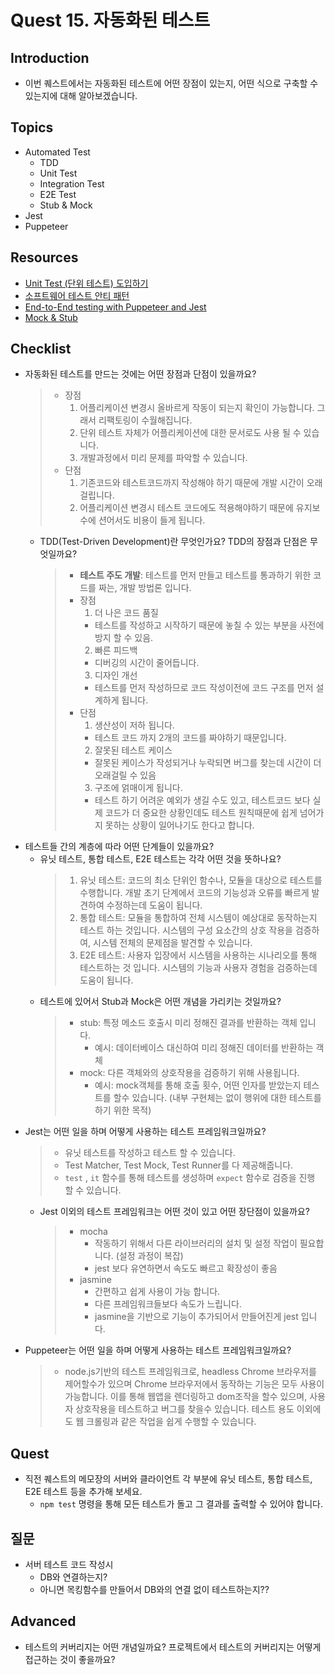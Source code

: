 # Quest 15. 자동화된 테스트

## Introduction
* 이번 퀘스트에서는 자동화된 테스트에 어떤 장점이 있는지, 어떤 식으로 구축할 수 있는지에 대해 알아보겠습니다.

## Topics
* Automated Test
  * TDD
  * Unit Test
  * Integration Test
  * E2E Test
  * Stub & Mock
* Jest
* Puppeteer

## Resources
* [Unit Test (단위 테스트) 도입하기](https://www.popit.kr/unit-test-%EB%8B%A8%EC%9C%84-%ED%85%8C%EC%8A%A4%ED%8A%B8-%EB%8F%84%EC%9E%85%ED%95%98%EA%B8%B0-1%ED%8E%B8/)
* [소프트웨어 테스트 안티 패턴](https://velog.io/@leejh3224/%EC%86%8C%ED%94%84%ED%8A%B8%EC%9B%A8%EC%96%B4-%ED%85%8C%EC%8A%A4%ED%8A%B8-%EC%95%88%ED%8B%B0-%ED%8C%A8%ED%84%B4)
* [End-to-End testing with Puppeteer and Jest](https://medium.com/touch4it/end-to-end-testing-with-puppeteer-and-jest-ec8198145321)
* [Mock & Stub](https://stackoverflow.com/questions/3459287/whats-the-difference-between-a-mock-stub)

## Checklist
* 자동화된 테스트를 만드는 것에는 어떤 장점과 단점이 있을까요?
  > * 장점
  >   1. 어플리케이션 변경시 올바르게 작동이 되는지 확인이 가능합니다. 그래서 리팩토링이 수월해집니다.
  >   2. 단위 테스트 자체가 어플리케이션에 대한 문서로도 사용 될 수 있습니다.
  >   3. 개발과정에서 미리 문제를 파악할 수 있습니다.
  > * 단점
  >   1. 기존코드와 테스트코드까지 작성해야 하기 때문에 개발 시간이 오래 걸립니다.
  >   2. 어플리케이션 변경시 테스트 코드에도 적용해야하기 때문에 유지보수에 션어서도 비용이 들게 됩니다.
  * TDD(Test-Driven Development)란 무엇인가요? TDD의 장점과 단점은 무엇일까요?
    > * **테스트 주도 개발**: 테스트를 먼저 만들고 테스트를 통과하기 위한 코드를 짜는, 개발 방법론 입니다.
    > * 장점
    >   1. 더 나은 코드 품질
    >     - 테스트를 작성하고 시작하기 때문에 놓칠 수 있는 부분을 사전에 방지 할 수 있음.
    >   2. 빠른 피드백
    >     - 디버깅의 시간이 줄어듭니다.
    >   3. 디자인 개선
    >     - 테스트를 먼저 작성하므로 코드 작성이전에 코드 구조를 먼저 설계하게 됩니다.
    > * 단점
    >   1. 생산성이 저하 됩니다.
    >     - 테스트 코드 까지 2개의 코드를 짜야하기 때문입니다.
    >   2. 잘못된 테스트 케이스
    >     - 잘못된 케이스가 작성되거나 누락되면 버그를 찾는데 시간이 더 오래걸릴 수 있음
    >   3. 구조에 얽매이게 됩니다.
    >     - 테스트 하기 어려운 예외가 생길 수도 있고, 테스트코드 보다 실제 코드가 더 중요한 상황인데도 테스트 원칙때문에 쉽게 넘어가지 못하는 상황이 일어나기도 한다고 합니다.
* 테스트들 간의 계층에 따라 어떤 단계들이 있을까요?
  * 유닛 테스트, 통합 테스트, E2E 테스트는 각각 어떤 것을 뜻하나요?
    > 1. 유닛 테스트: 코드의 최소 단위인 함수나, 모듈을 대상으로 테스트를 수행합니다. 개발 초기 단계에서 코드의 기능성과 오류를 빠르게 발견하여 수정하는데 도움이 됩니다.
    > 2. 통합 테스트: 모듈을 통합하여 전체 시스템이 예상대로 동작하는지 테스트 하는 것입니다. 시스템의 구성 요소간의 상호 작용을 검증하여, 시스템 전체의 문제점을 발견할 수 있습니다.
    > 3. E2E 테스트: 사용자 입장에서 시스템을 사용하는 시나리오를 통해 테스트하는 것 입니다. 시스템의 기능과 사용자 경험을 검증하는데 도움이 됩니다.
  * 테스트에 있어서 Stub과 Mock은 어떤 개념을 가리키는 것일까요?
    > * stub: 특정 메소드 호출시 미리 정해진 결과를 반환하는 객체 입니다.
    >   - 예시: 데이터베이스 대신하여 미리 정해진 데이터를 반환하는 객체
    > * mock: 다른 객체와의 상호작용을 검증하기 위해 사용됩니다.
    >   - 예시: mock객체를 통해 호출 횟수, 어떤 인자를 받았는지 테스트를 할수 있습니다. (내부 구현체는 없이 행위에 대한 테스트를 하기 위한 목적)
* Jest는 어떤 일을 하며 어떻게 사용하는 테스트 프레임워크일까요?
  > * 유닛 테스트를 작성하고 테스트 할 수 있습니다.
  > * Test Matcher, Test Mock, Test Runner를 다 제공해줍니다.
  > * `test` , `it` 함수를 통해 테스트를 생성하며 `expect` 함수로 검증을 진행 할 수 있습니다.
  * Jest 이외의 테스트 프레임워크는 어떤 것이 있고 어떤 장단점이 있을까요?
    > * mocha
    >   - 작동하기 위해서 다른 라이브러리의 설치 및 설정 작업이 필요합니다. (설정 과정이 복잡)
    >   - jest 보다 유연하면서 속도도 빠르고 확장성이 좋음
    > * jasmine
    >   - 간편하고 쉽게 사용이 가능 합니다.
    >   - 다른 프레임워크들보다 속도가 느립니다.
    >   - jasmine을 기반으로 기능이 추가되어서 만들어진게 jest 입니다.
* Puppeteer는 어떤 일을 하며 어떻게 사용하는 테스트 프레임워크일까요?
  > - node.js기반의 테스트 프레임워크로, headless Chrome 브라우저를 제어할수가 있으며 Chrome 브라우저에서 동작하는 기능은 모두 사용이 가능합니다. 이를 통해 웹앱을 렌더링하고 dom조작을 할수 있으며, 사용자 상호작용을 테스트하고 버그를 찾을수 있습니다. 테스트 용도 이외에도 웹 크롤링과 같은 작업을 쉽게 수행할 수 있습니다.

## Quest
* 직전 퀘스트의 메모장의 서버와 클라이언트 각 부분에 유닛 테스트, 통합 테스트, E2E 테스트 등을 추가해 보세요.
  * `npm test` 명령을 통해 모든 테스트가 돌고 그 결과를 출력할 수 있어야 합니다.

## 질문
  * 서버 테스트 코드 작성시
    - DB와 연결하는지?
    - 아니면 목킹함수를 만들어서 DB와의 연결 없이 테스트하는지??

## Advanced
* 테스트의 커버리지는 어떤 개념일까요? 프로젝트에서 테스트의 커버리지는 어떻게 접근하는 것이 좋을까요?
